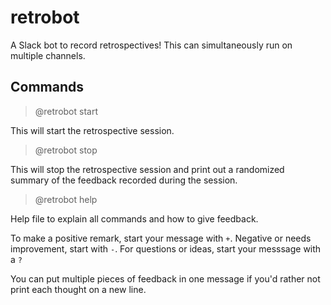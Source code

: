 # retrobot
A Slack bot to record retrospectives! This can simultaneously run on multiple channels.

## Commands

> @retrobot start

This will start the retrospective session.

> @retrobot stop

This will stop the retrospective session and print out a randomized summary of the feedback recorded during the session.

> @retrobot help

Help file to explain all commands and how to give feedback.

To make a positive remark, start your message with `+`. Negative or needs improvement, start with `-`. For questions or ideas, start your messsage with a `?`

You can put multiple pieces of feedback in one message if you'd rather not print each thought on a new line.

